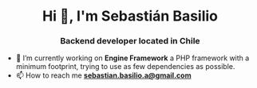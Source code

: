 <h1 align="center">Hi 👋, I'm Sebastián Basilio</h1>
<h3 align="center">Backend developer located in Chile</h3>

- 🔭 I’m currently working on **Engine Framework** a PHP framework with a minimum footprint, trying to use as few dependencies as possible.
- 📫 How to reach me **sebastian.basilio.a@gmail.com**

